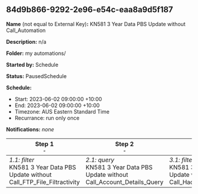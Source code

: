 ## 84d9b866-9292-2e96-e54c-eaa8a9d5f187

**Name** (not equal to External Key)**:** KN581 3 Year Data PBS Update without Call_Automation

**Description:** n/a

**Folder:** my automations/

**Started by:** Schedule

**Status:** PausedSchedule

**Schedule:**

* Start: 2023-06-02 09:00:00 +10:00
* End: 2023-06-02 09:00:00 +10:00
* Timezone: AUS Eastern Standard Time
* Recurrance: run only once

**Notifications:** _none_


| Step 1<br>_<small>-</small>_ | Step 2<br>_<small>-</small>_ | Step 3<br>_<small>-</small>_ | Step 4<br>_<small>-</small>_ | Step 5<br>_<small>-</small>_ | Step 6<br>_<small>-</small>_ | Step 7<br>_<small>-</small>_ | Step 8<br>_<small>-</small>_ |
| --- | --- | --- | --- | --- | --- | --- | --- |
| _1.1: filter_<br>KN581 3 Year Data PBS Update without Call_FTP_File_Filtractivity | _2.1: query_<br>KN581 3 Year Data PBS Update without Call_Account_Details_Query | _3.1: filter_<br>KN581 3 Year Data PBS Update without Call_Had_Call_Filtractivity | _4.1: query_<br>KN581 without Call_Data_From_FTP_File_Who_Had_Call_Query | _5.1: query_<br>KN581 without Call_Data_From_FTP_File_Who_Dint_Have_Call_Query | _6.1: query_<br>KN581 3 Year Data PBS Update without Call_CRM_Profiles_Query | _7.1: filter_<br>KN581 3 Year Data PBS Update without Call_CRM_Profiles_Ftractvty | _8.1: filter_<br>KN581 3 Year Data PBS Update without Call_Exclusion_FltrActivity |
